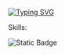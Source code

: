 [![Typing SVG](https://readme-typing-svg.demolab.com?font=Source+Code+Pro&size=32&pause=5&color=595E35&random=false&width=436&lines=Alexandr+Pyatunin+;Java-developer)](https://git.io/typing-svg)

Skills:

![Static Badge](https://img.shields.io/badge/Java?labelColor=white&color=%23474B2A)

